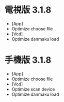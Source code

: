 # 電視版 3.1.8

* [App]
* Optimize choose file
* [Vod]
* Optimize danmaku load

# 手機版 3.1.8

* [App]
* Optimize choose file
* [Vod]
* Optimize scan device
* Optimize danmaku load